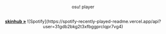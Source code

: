 <br />
<p align="center">
  osu! player
  </p>

  <p align="center">
    <br />
    <a href="https://github.com/varkely/skinhub"><strong>skinhub »</strong></a>
    ![Spotify](https://spotify-recently-played-readme.vercel.app/api?user=31gdb2bkg2t3xfbggprclqpr7vg4)
    <br />
    <br />
  </p>
</p>
